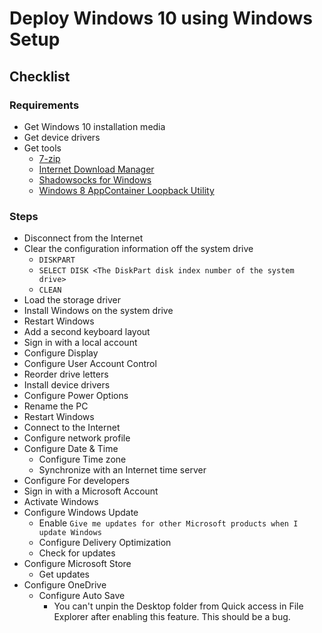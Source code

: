 # Deploy Windows 10 using Windows Setup

## Checklist

### Requirements

- Get Windows 10 installation media
- Get device drivers
- Get tools
  - [7-zip](https://7-zip.org/)
  - [Internet Download Manager](https://www.internetdownloadmanager.com/)
  - [Shadowsocks for Windows](https://github.com/shadowsocks/shadowsocks-windows)
  - [Windows 8 AppContainer Loopback Utility](https://www.telerik.com/fiddler/add-ons)

### Steps

- Disconnect from the Internet
- Clear the configuration information off the system drive
  - `DISKPART`
  - `SELECT DISK <The DiskPart disk index number of the system drive>`
  - `CLEAN`
- Load the storage driver
- Install Windows on the system drive
- Restart Windows
- Add a second keyboard layout
- Sign in with a local account
- Configure Display
- Configure User Account Control
- Reorder drive letters
- Install device drivers
- Configure Power Options
- Rename the PC
- Restart Windows
- Connect to the Internet
- Configure network profile
- Configure Date & Time
  - Configure Time zone
  - Synchronize with an Internet time server
- Configure For developers
- Sign in with a Microsoft Account
- Activate Windows
- Configure Windows Update
  - Enable `Give me updates for other Microsoft products when I update Windows`
  - Configure Delivery Optimization
  - Check for updates
- Configure Microsoft Store
  - Get updates
- Configure OneDrive
  - Configure Auto Save
    - You can't unpin the Desktop folder from Quick access in File Explorer after enabling this feature. This should be a bug.
